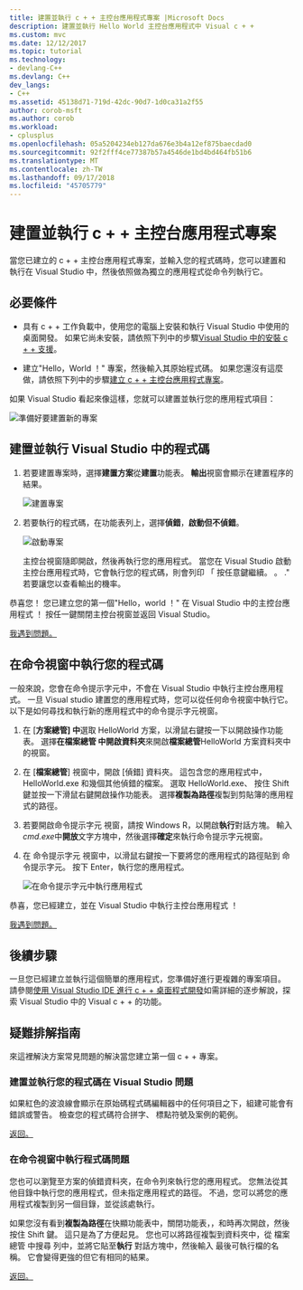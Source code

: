 ```yaml
---
title: 建置並執行 c + + 主控台應用程式專案 |Microsoft Docs
description: 建置並執行 Hello World 主控台應用程式中 Visual c + +
ms.custom: mvc
ms.date: 12/12/2017
ms.topic: tutorial
ms.technology:
- devlang-C++
ms.devlang: C++
dev_langs:
- C++
ms.assetid: 45138d71-719d-42dc-90d7-1d0ca31a2f55
author: corob-msft
ms.author: corob
ms.workload:
- cplusplus
ms.openlocfilehash: 05a5204234eb127da676e3b4a12ef875baecdad0
ms.sourcegitcommit: 92f2fff4ce77387b57a4546de1bd4bd464fb51b6
ms.translationtype: MT
ms.contentlocale: zh-TW
ms.lasthandoff: 09/17/2018
ms.locfileid: "45705779"
---
```

# <a name="build-and-run-a-c-console-app-project"></a>建置並執行 c + + 主控台應用程式專案

當您已建立的 c + + 主控台應用程式專案，並輸入您的程式碼時，您可以建置和執行在 Visual Studio 中，然後依照做為獨立的應用程式從命令列執行它。

## <a name="prerequisites"></a>必要條件

- 具有 c + + 工作負載中，使用您的電腦上安裝和執行 Visual Studio 中使用的桌面開發。 如果它尚未安裝，請依照下列中的步驟[Visual Studio 中的安裝 c + + 支援](../build/vscpp-step-0-installation.md)。

- 建立"Hello，World ！" 專案，然後輸入其原始程式碼。 如果您還沒有這麼做，請依照下列中的步驟[建立 c + + 主控台應用程式專案](../build/vscpp-step-1-create.md)。

如果 Visual Studio 看起來像這樣，您就可以建置並執行您的應用程式項目：

   ![準備好要建置新的專案](../build/media/vscpp-ready-to-build.png "準備好要建置新的專案")

## <a name="build-and-run-your-code-in-visual-studio"></a>建置並執行 Visual Studio 中的程式碼

1. 若要建置專案時，選擇**建置方案**從**建置**功能表。 **輸出**視窗會顯示在建置程序的結果。

   ![建置專案](../build/media/vscpp-build-solution.gif "建置專案")

1. 若要執行的程式碼，在功能表列上，選擇**偵錯**，**啟動但不偵錯**。

   ![啟動專案](../build/media/vscpp-start-without-debugging.gif "啟動專案")

    主控台視窗隨即開啟，然後再執行您的應用程式。 當您在 Visual Studio 啟動主控台應用程式時，它會執行您的程式碼，則會列印 「 按任意鍵繼續。 。 ." 若要讓您以查看輸出的機率。

恭喜您！ 您已建立您的第一個"Hello，world ！" 在 Visual Studio 中的主控台應用程式 ！ 按任一鍵關閉主控台視窗並返回 Visual Studio。

[我遇到問題。](#build-and-run-your-code-in-visual-studio-issues)

## <a name="run-your-code-in-a-command-window"></a>在命令視窗中執行您的程式碼

一般來說，您會在命令提示字元中，不會在 Visual Studio 中執行主控台應用程式。 一旦 Visual studio 建置您的應用程式時，您可以從任何命令視窗中執行它。 以下是如何尋找和執行新的應用程式中的命令提示字元視窗。

1. 在 [**方案總管] 中**選取 HelloWorld 方案，以滑鼠右鍵按一下以開啟操作功能表。 選擇**在檔案總管 中開啟資料夾**來開啟**檔案總管**HelloWorld 方案資料夾中的視窗。

1. 在 [**檔案總管**] 視窗中，開啟 [偵錯] 資料夾。 這包含您的應用程式中，HelloWorld.exe 和幾個其他偵錯的檔案。 選取 HelloWorld.exe、 按住 Shift 鍵並按一下滑鼠右鍵開啟操作功能表。 選擇**複製為路徑**複製到剪貼簿的應用程式的路徑。

1. 若要開啟命令提示字元 視窗，請按 Windows R，以開啟**執行**對話方塊。 輸入*cmd.exe*中**開放**文字方塊中，然後選擇**確定**來執行命令提示字元視窗。

1. 在 命令提示字元 視窗中，以滑鼠右鍵按一下要將您的應用程式的路徑貼到 命令提示字元。 按下 Enter，執行您的應用程式。

   ![在命令提示字元中執行應用程式](../build/media/vscpp-run-in-cmd.gif "在命令提示字元中執行應用程式")

恭喜，您已經建立，並在 Visual Studio 中執行主控台應用程式 ！

[我遇到問題。](#run-your-code-in-a-command-window-issues)

## <a name="next-steps"></a>後續步驟

一旦您已經建立並執行這個簡單的應用程式，您準備好進行更複雜的專案項目。 請參閱[使用 Visual Studio IDE 進行 c + + 桌面程式開發](../ide/using-the-visual-studio-ide-for-cpp-desktop-development.md)如需詳細的逐步解說，探索 Visual Studio 中的 Visual c + + 的功能。

## <a name="troubleshooting-guide"></a>疑難排解指南

來這裡解決方案常見問題的解決當您建立第一個 c + + 專案。

### <a name="build-and-run-your-code-in-visual-studio-issues"></a>建置並執行您的程式碼在 Visual Studio 問題

如果紅色的波浪線會顯示在原始碼程式碼編輯器中的任何項目之下，組建可能會有錯誤或警告。 檢查您的程式碼符合拼字、 標點符號及案例的範例。

[返回。](#build-and-run-your-code-in-visual-studio)

### <a name="run-your-code-in-a-command-window-issues"></a>在命令視窗中執行程式碼問題

您也可以瀏覽至方案的偵錯資料夾，在命令列來執行您的應用程式。 您無法從其他目錄中執行您的應用程式，但未指定應用程式的路徑。 不過，您可以將您的應用程式複製到另一個目錄，並從該處執行。

如果您沒有看到**複製為路徑**在快顯功能表中，關閉功能表，，和時再次開啟，然後按住 Shift 鍵。 這只是為了方便起見。 您也可以將路徑複製到資料夾中，從 檔案總管 中搜尋 列中，並將它貼至**執行** 對話方塊中，然後輸入 最後可執行檔的名稱。 它會變得更強的但它有相同的結果。

[返回。](#run-your-code-in-a-command-window)

<iframe src="" height="0" width="0" frameborder="0" name="frameTarget" />
